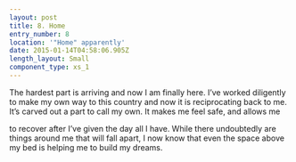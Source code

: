 ```yaml
---
layout: post
title: 8. Home
entry_number: 8
location: '"Home" apparently'
date: 2015-01-14T04:58:06.905Z
length_layout: Small
component_type: xs_1
---
```

The hardest part is arriving and now I am finally here. I’ve worked diligently to make my own way to this country and now it is reciprocating back to me. It’s carved out a part to call my own. It makes me feel safe, and allows me 

to recover after I’ve given the day all I have. While there undoubtedly are things around me that will fall apart, I now know that even the space above my bed is helping me to build my dreams.